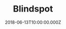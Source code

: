 ---
title: "Blindspot"
date: 2018-06-13T10:00:00.000Z
permalink: /almanac/tv/2018-06-13-blindspot/index.html
season: 3
rating: 3
---